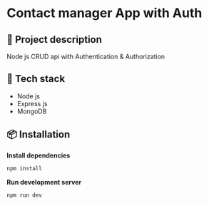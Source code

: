 # Contact manager App with Auth 
## 📄 Project description
Node js CRUD api with Authentication & Authorization

## 🚀 Tech stack
* Node js
* Express js
* MongoDB

## 📦 Installation

**Install dependencies**
```bash
npm install
```

**Run development server**
```bash
npm run dev
```
